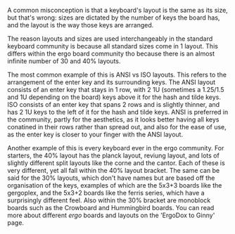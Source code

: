 A common misconception is that a keyboard's layout is the same as its size, but that's wrong: sizes are dictated by the number of keys the board has, and the layout is the way those keys are arranged.

The reason layouts and sizes are used interchangeably in the standard keyboard community is because all standard sizes come in 1 layout. This differs within the ergo board community tho because there is an almost infinite number of 30 and 40% layouts.

The most common example of this is ANSI vs ISO layouts. This refers to the arrangement of the enter key and its surrounding keys. The ANSI layout consists of an enter key that stays in 1 row, with 2 1U (sometimes a 1.25/1.5 and 1U depending on the board) keys above it for the hash and tilde keys. ISO consists of an enter key that spans 2 rows and is slightly thinner, and has 2 1U keys to the left of it for the hash and tilde keys. ANSI is preferred in the community, partly for the aesthetics, as it looks better having all keys conatined in their rows rather than spread out, and also for the ease of use, as the enter key is closer to your finger with the ANSI layout.

Another example of this is every keyboard ever in the ergo community. For starters, the 40% layout has the planck layout, reviung layout, and lots of slightly different split layouts like the corne and the cantor. Each of these is very different, yet all fall within the 40% layout bracket. The same can be said for the 30% layouts, which don't have names but are based off the organisation of the keys, examples of which are the 5x3+3 boards like the gergoplex, and the 5x3+2 boards like the ferris series, which have a surprisingly different feel. Also within the 30% bracket are monoblock boards such as the Crowboard and Hummingbird boards. You can read more about different *ergo* boards and layouts on the 'ErgoDox to Ginny' page.

